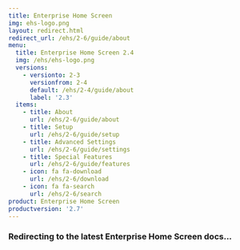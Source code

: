 ```yaml
---
title: Enterprise Home Screen
img: ehs-logo.png
layout: redirect.html
redirect_url: /ehs/2-6/guide/about
menu:
  title: Enterprise Home Screen 2.4
  img: /ehs/ehs-logo.png
  versions:
    - versionto: 2-3
      versionfrom: 2-4
      default: /ehs/2-4/guide/about
      label: '2.3'
  items:
    - title: About
      url: /ehs/2-6/guide/about
    - title: Setup
      url: /ehs/2-6/guide/setup
    - title: Advanced Settings
      url: /ehs/2-6/guide/settings
    - title: Special Features
      url: /ehs/2-6/guide/features
    - icon: fa fa-download
      url: /ehs/2-6/download
    - icon: fa fa-search
      url: /ehs/2-6/search
product: Enterprise Home Screen
productversion: '2.7'
---
```


### Redirecting to the latest Enterprise Home Screen docs...










